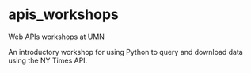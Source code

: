 # apis_workshops
Web APIs workshops at UMN

An introductory workshop for using Python to query and download data using the NY Times API.
